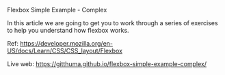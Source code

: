 Flexbox Simple Example - Complex

In this article we are going to get you to work through a series of exercises to help you understand how flexbox works.

Ref: https://developer.mozilla.org/en-US/docs/Learn/CSS/CSS_layout/Flexbox

Live web: https://gitthuma.github.io/flexbox-simple-example-complex/
